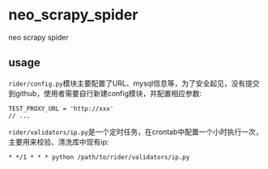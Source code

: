 # neo_scrapy_spider

neo scrapy spider

## usage

`rider/config.py`模块主要配置了URL、mysql信息等，为了安全起见，没有提交到github，使用者需要自行新建config模块，并配置相应参数:

```text
TEST_PROXY_URL = 'http://xxx'
// ...
```

`rider/validators/ip.py`是一个定时任务，在crontab中配置一个小时执行一次，主要用来校验、清洗库中现有ip:

```text
* */1 * * * python /path/to/rider/validators/ip.py
```
